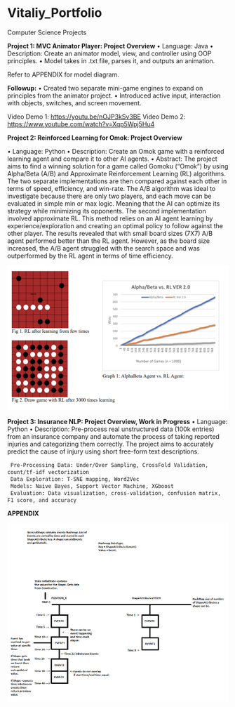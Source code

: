 # Vitaliy_Portfolio
Computer Science Projects




**Project 1: MVC Animator Player: Project Overview**
•	Language: Java
•	Description: Create an animator model, view, and controller using OOP principles.
•	Model takes in .txt file, parses it, and outputs an animation.
   
Refer to APPENDIX for model diagram. 

**Followup:**
•	Created two separate mini-game engines to expand on principles from the animator project.
•	Introduced active input, interaction with objects, switches, and screen movement.

  Video Demo 1: https://youtu.be/nOJP3kSv3BE
  Video Demo 2: https://www.youtube.com/watch?v=Xqp5Wpj5Hu4


**Project 2: Reinforced Learning for Omok: Project Overview**

•	Language: Python
•	Description: Create an Omok game with a reinforced learning agent and compare it to other AI agents. 
•	Abstract: The project aims to find a winning solution for a game called Gomoku (“Omok”) by using Alpha/Beta (A/B) and Approximate Reinforcement Learning (RL) algorithms. The two separate implementations are then compared against each other in terms of speed, efficiency, and win-rate. The A/B algorithm was ideal to investigate because there are only two players, and each move can be evaluated in simple min or max logic. Meaning that the AI can optimize its strategy while minimizing its opponents. The second implementation involved approximate RL. This method relies on an AI agent learning by experience/exploration and creating an optimal policy to follow against the other player. The results revealed that with small board sizes (7X7) A/B agent performed better than the RL agent. However, as the board size increased, the A/B agent struggled with the search space and was outperformed by the RL agent in terms of time efficiency. 

![](AI_project.png)


**Project 3: Insurance NLP: Project Overview, Work in Progress**
• Language: Python
• Description: Pre-process real unstructured data (100k entries) from an insurance company and automate the process of taking reported injuries and categorizing them     correctly. The project aims to accurately predict the cause of injury using short free-form text descriptions.

     Pre-Processing Data: Under/Over Sampling, CrossFold Validation, count/tf-idf vectorization
     Data Exploration: T-SNE mapping, Word2Vec
     Models: Naive Bayes, Support Vector Machine, XGboost
     Evaluation: Data visualization, cross-validation, confusion matrix, F1 score, and accuracy













**APPENDIX**

![](Figure1-DataStructure.png)




